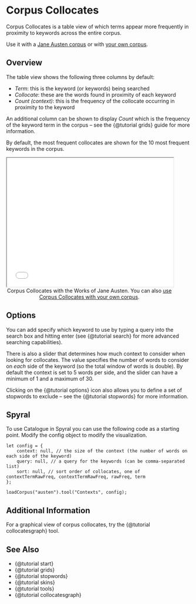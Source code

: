# Corpus Collocates

Corpus Collocates is a table view of which terms appear more frequently in proximity to keywords across the entire corpus.

Use it with a [Jane Austen corpus](../?view=CorpusCollocates&corpus=austen) or with [your own corpus](../?view=CorpusCollocates).

## Overview

The table view shows the following three columns by default:

- *Term*: this is the keyword (or keywords) being searched
- *Collocate*: these are the words found in proximity of each keyword
- *Count (context)*: this is the frequency of the collocate occurring in proximity to the keyword

An additional column can be shown to display *Count* which is the frequency of the keyword term in the corpus – see the 
{@tutorial grids} guide for more information.

By default, the most frequent collocates are shown for the 10 most frequent keywords in the corpus.

<iframe src="../tool/CorpusCollocates/?corpus=austen&subtitle=The+Works+of+Jane+Austen" style="width: 90%; height: 350px;"></iframe>
<div style="width: 90%; text-align: center; margin-bottom: 1em;">Corpus Collocates with the Works of Jane Austen. You can also <a href="../?view=CorpusCollocates" target="_blank">use Corpus Collocates with your own corpus</a>.</div>

## Options

You can add specify which keyword to use by typing a query into the search box and hitting enter (see {@tutorial search} 
for more advanced searching capabilities).

There is also a slider that determines how much context to consider when looking for collocates. The value specifies 
the number of words to consider on _each_ side of the keyword (so the total window of words is double). By default the 
context is set to 5 words per side, and the slider can have a minimum of 1 and a maximum of 30.

Clicking on the {@tutorial options} icon also allows you to define a set of stopwords to exclude – see the 
{@tutorial stopwords} for more information.

## Spyral

To use Catalogue in Spyral you can use the following code as a starting point. Modify the config object to modify 
the visualization.

```
let config = {
    context: null, // the size of the context (the number of words on each side of the keyword)
    query: null, // a query for the keywords (can be comma-separated list)
    sort: null, // sort order of collocates, one of contextTermRawFreq, contextTermRawFreq, rawFreq, term
};

loadCorpus("austen").tool("Contexts", config);
```

## Additional Information

For a graphical view of corpus collocates, try the {@tutorial collocatesgraph} tool.

## See Also
- {@tutorial start}
- {@tutorial grids}
- {@tutorial stopwords}
- {@tutorial skins}
- {@tutorial tools}
- {@tutorial collocatesgraph}
